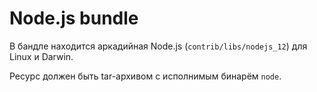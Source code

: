 # Node.js bundle

В бандле находится аркадийная Node.js (`contrib/libs/nodejs_12`) для Linux и Darwin.

Ресурс должен быть tar-архивом с исполнимым бинарём `node`.
